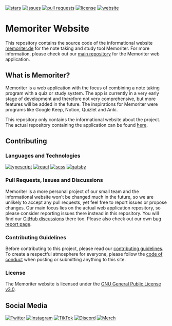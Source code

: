 [![stars](https://img.shields.io/github/stars/MemoriterApp/MemoriterWebsite?color=brightgreen)](https://github.com/MemoriterApp/MemoriterWebsite/stargazers)
[![issues](https://img.shields.io/github/issues/MemoriterApp/MemoriterWebsite?color=orange)](https://github.com/MemoriterApp/MemoriterWebsite/issues)
[![pull requests](https://img.shields.io/github/issues-pr/MemoriterApp/MemoriterWebsite?color=yellow)](https://github.com/MemoriterApp/MemoriterWebsite/pulls)
[![license](https://img.shields.io/github/license/MemoriterApp/MemoriterWebsite?color=blue)](https://github.com/MemoriterApp/MemoriterWebsite/blob/main/LICENSE)
[![website](https://img.shields.io/website-up-down-green-red/https/memoriter.de/.svg)](https://memoriter.de)

# Memoriter Website

This repository contains the source code of the informational website
[memoriter.de](https://memoriter.de) for the note taking and study tool
Memoriter. For more information, please check out our
[main repository](https://github.com/MemoriterApp/Memoriter) for the Memoriter
web application.

## What is Memoriter?

Memoriter is a web application with the focus of combining a note taking program
with a quiz or study system. The app is currently in a very early stage of
development and therefore not very comprehensive, but more features will be
added in the future. The inspirations for Memoriter were programs like Google
Keep, Notion, Quizlet and Anki.

This repository only contains the informational website about the project. The
actual repository containing the application can be found
[here](https://github.com/MemoriterApp/Memoriter).

## Contributing

### Languages and Technologies

[![typescript](https://img.shields.io/badge/TypeScript-007ACC?style=flat&logo=typescript&logoColor=white)](https://www.typescriptlang.org)
[![react](https://img.shields.io/badge/React-16181D?style=flat&logo=react&logoColor=61DAFB)](https://www.reactjs.org)
[![scss](https://img.shields.io/badge/SCSS-CC6699?style=flat&logo=sass&logoColor=white)](https://sass-lang.com/)
[![gatsby](https://img.shields.io/badge/Gatsby-663399?style=flat&logo=gatsby&logoColor=white)](https://www.gatsbyjs.com/)

### Pull Requests, Issues and Discussions

Memoriter is a more personal project of our small team and the informational
website won't be changed much in the future, so we are unlikely to accept any
pull requests, yet feel free to report issues or propose changes. Our main focus
lies on the actual web application repository, so please consider reporting
issues there instead in this repository. You will find our
[GitHub discussions](https://github.com/MemoriterApp/Memoriter/discussions)
there too. Please also check out our own
[bug report page](https://memoriter.de/bugs).

### Contributing Guidelines

Before contributing to this project, please read our
[contributing guidelines](https://github.com/MemoriterApp/MemoriterWebsite/blob/main/CONTRIBUTING.md).
To create a respectful atmosphere for everyone, please follow the
[code of conduct](https://github.com/MemoriterApp/MemoriterWebsite/blob/main/CODE_OF_CONDUCT.md)
when posting or submitting anything to this site.

### License

The Memoriter website is licensed under the
[GNU General Public License v3.0](https://github.com/MemoriterApp/MemoriterWebsite/blob/main/LICENSE).

## Social Media

[![Twitter](https://img.shields.io/badge/Twitter-1DA1F2?style=flat&logo=twitter&logoColor=white)](https://www.twitter.com/MemoriterHQ)
[![Instagram](https://img.shields.io/badge/Instagram-E4405F?style=flat&logo=instagram&logoColor=white)](https://www.instagram.com/memoriter6)
[![TikTok](https://img.shields.io/badge/TikTok-000000?style=flat&logo=tiktok&logoColor=white)](https://www.tiktok.com/@memoriterofficial)
[![Discord](https://img.shields.io/badge/Discord-5865F2?style=flat&logo=discord&logoColor=white)](https://discord.com/invite/wpdYh2CQ4H)
[![Merch](https://img.shields.io/badge/Spreadshirt-00B2A5?style=flat&logo=spreadshirt&logoColor=white)](https://shop-memoriter.myspreadshop.de)
